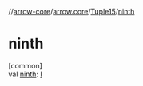 //[arrow-core](../../../index.md)/[arrow.core](../index.md)/[Tuple15](index.md)/[ninth](ninth.md)

# ninth

[common]\
val [ninth](ninth.md): [I](index.md)
